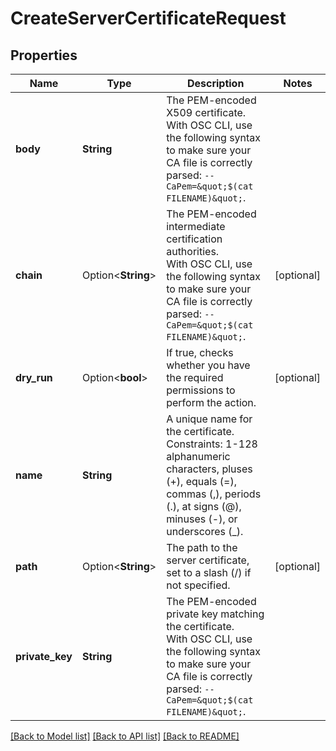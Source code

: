 # CreateServerCertificateRequest

## Properties

Name | Type | Description | Notes
------------ | ------------- | ------------- | -------------
**body** | **String** | The PEM-encoded X509 certificate.<br />With OSC CLI, use the following syntax to make sure your CA file is correctly parsed: `--CaPem=&quot;$(cat FILENAME)&quot;`. | 
**chain** | Option<**String**> | The PEM-encoded intermediate certification authorities.<br />With OSC CLI, use the following syntax to make sure your CA file is correctly parsed: `--CaPem=&quot;$(cat FILENAME)&quot;`. | [optional]
**dry_run** | Option<**bool**> | If true, checks whether you have the required permissions to perform the action. | [optional]
**name** | **String** | A unique name for the certificate. Constraints: 1-128 alphanumeric characters, pluses (+), equals (=), commas (,), periods (.), at signs (@), minuses (-), or underscores (_). | 
**path** | Option<**String**> | The path to the server certificate, set to a slash (/) if not specified. | [optional]
**private_key** | **String** | The PEM-encoded private key matching the certificate.<br />With OSC CLI, use the following syntax to make sure your CA file is correctly parsed: `--CaPem=&quot;$(cat FILENAME)&quot;`. | 

[[Back to Model list]](../README.md#documentation-for-models) [[Back to API list]](../README.md#documentation-for-api-endpoints) [[Back to README]](../README.md)


